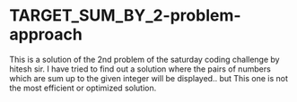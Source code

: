 # TARGET_SUM_BY_2-problem-approach
This is a solution of the 2nd problem of the saturday coding challenge by hitesh sir. I have tried to find out a solution where the pairs of numbers which are sum up to the given integer will be displayed.. but This one is not the most efficient or optimized solution.
